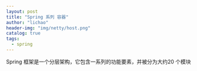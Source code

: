 ```yaml
---
layout: post
title: "Spring 系列 容器"
author: "lichao"
header-img: "img/netty/host.png"
catalog: true
tags:
  - spring
---
```




Spring 框架是一个分层架构，它包含一系列的功能要素，并被分为大约20 个模块